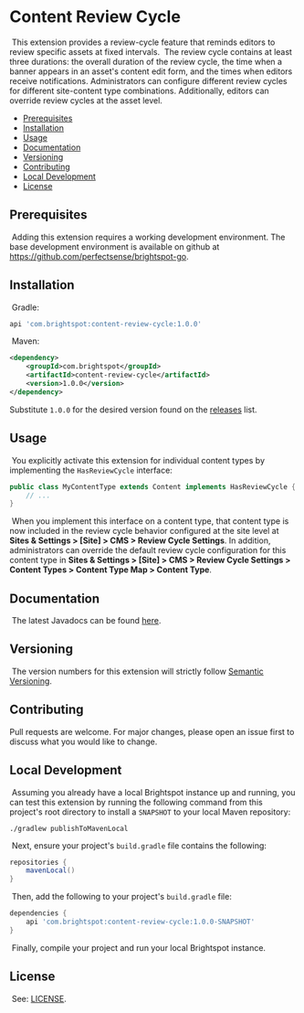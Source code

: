 # Content Review Cycle
​
This extension provides a review-cycle feature that reminds editors to review specific assets at fixed intervals. 
​
The review cycle contains at least three durations: the overall duration of the review cycle, the time when a banner appears in an asset's content edit form, and the times when editors receive notifications. Administrators can configure different review cycles for different site-content type combinations. Additionally, editors can override review cycles at the asset level.
​
* [Prerequisites](#prerequisites)
* [Installation](#installation)
* [Usage](#usage)
* [Documentation](#documentation)
* [Versioning](#versioning)
* [Contributing](#contributing)
* [Local Development](#local-development)
* [License](#license)
​
## Prerequisites
​
Adding this extension requires a working development environment. The base development environment is available on github at https://github.com/perfectsense/brightspot-go.
​
## Installation
​
Gradle:
```groovy
api 'com.brightspot:content-review-cycle:1.0.0'
```
​
Maven:
```xml
<dependency>
    <groupId>com.brightspot</groupId>
    <artifactId>content-review-cycle</artifactId>
    <version>1.0.0</version>
</dependency>
```
​Substitute `1.0.0` for the desired version found on the [releases](/releases) list.
​
## Usage
​
You explicitly activate this extension for individual content types by implementing the `HasReviewCycle` interface:
​
```java
public class MyContentType extends Content implements HasReviewCycle {
    // ...
}
```
​
When you implement this interface on a content type, that content type is now included in the review cycle behavior configured at the site level at **Sites & Settings > [Site] > CMS > Review Cycle Settings**. In addition, administrators can override the default review cycle configuration for this content type in **Sites & Settings > [Site] > CMS > Review Cycle Settings > Content Types > Content Type Map > Content Type**. 
​
## Documentation
​​
The latest Javadocs can be found [here](https://artifactory.psdops.com/public/com/brightspot/platform-extension-example/%5BRELEASE%5D/platform-extension-example-%5BRELEASE%5D-javadoc.jar!/index.html).
​
## Versioning
​
The version numbers for this extension will strictly follow [Semantic Versioning](https://semver.org/).
​
## Contributing
Pull requests are welcome. For major changes, please open an issue first to
discuss what you would like to change.
​
## Local Development
​
Assuming you already have a local Brightspot instance up and running, you can test this extension by running the following command from this project's root directory to install a `SNAPSHOT` to your local Maven repository:
​
```shell
./gradlew publishToMavenLocal
```
​
Next, ensure your project's `build.gradle` file contains the following:
​
```groovy
repositories {
    mavenLocal()
}
```
​
Then, add the following to your project's `build.gradle` file:
​
```groovy
dependencies {
    api 'com.brightspot:content-review-cycle:1.0.0-SNAPSHOT'
}
```
​
Finally, compile your project and run your local Brightspot instance.
​
## License
​​
See: [LICENSE](LICENSE).
